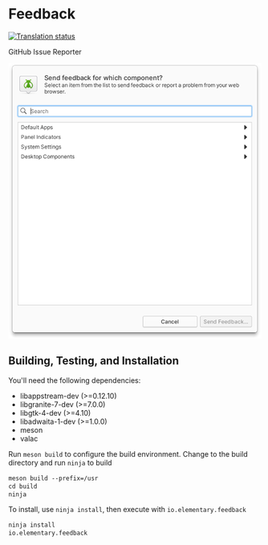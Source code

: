# Feedback
[![Translation status](https://l10n.elementary.io/widgets/desktop/-/feedback/svg-badge.svg)](https://l10n.elementary.io/engage/desktop/?utm_source=widget)

GitHub Issue Reporter

![Feedback Screenshot](data/screenshot.png?raw=true)

## Building, Testing, and Installation

You'll need the following dependencies:
* libappstream-dev (>=0.12.10)
* libgranite-7-dev (>=7.0.0)
* libgtk-4-dev (>=4.10)
* libadwaita-1-dev (>=1.0.0)
* meson
* valac

Run `meson build` to configure the build environment. Change to the build directory and run `ninja` to build

    meson build --prefix=/usr
    cd build
    ninja

To install, use `ninja install`, then execute with `io.elementary.feedback`

    ninja install
    io.elementary.feedback
